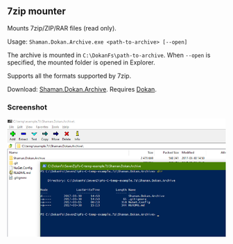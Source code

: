 ## 7zip mounter
Mounts 7zip/ZIP/RAR files (read only).

Usage: `Shaman.Dokan.Archive.exe <path-to-archive> [--open]`

The archive is mounted in `C:\DokanFs\path-to-archive`. When `--open` is specified, the mounted folder is opened in Explorer.

Supports all the formats supported by 7zip.

Download: [Shaman.Dokan.Archive](https://github.com/antiufo/Shaman.Dokan.Archive/releases/). Requires [Dokan](http://dokan-dev.github.io/).

### Screenshot
![7zip mounter screenshot](https://raw.githubusercontent.com/antiufo/Shaman.Dokan.Archive/master/images/mount-archive.png)
